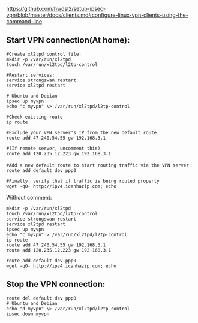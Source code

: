 https://github.com/hwdsl2/setup-ipsec-vpn/blob/master/docs/clients.md#configure-linux-vpn-clients-using-the-command-line

## Start VPN connection(At home):
```shell
#Create xl2tpd control file:
mkdir -p /var/run/xl2tpd
touch /var/run/xl2tpd/l2tp-control

#Restart services:
service strongswan restart
service xl2tpd restart

# Ubuntu and Debian
ipsec up myvpn
echo "c myvpn" \> /var/run/xl2tpd/l2tp-control

#Check existing route
ip route

#Exclude your VPN server's IP from the new default route
route add 47.240.54.55 gw 192.168.3.1

#(If remote server, uncomment this)
route add 120.235.12.223 gw 192.168.3.1

#Add a new default route to start routing traffic via the VPN server：
route add default dev ppp0

#Finally, verify that if traffic is being routed properly
wget -qO- http://ipv4.icanhazip.com; echo

```

Without comment:
```shell
mkdir -p /var/run/xl2tpd
touch /var/run/xl2tpd/l2tp-control
service strongswan restart
service xl2tpd restart
ipsec up myvpn
echo "c myvpn" > /var/run/xl2tpd/l2tp-control
ip route
route add 47.240.54.55 gw 192.168.3.1
route add 120.235.12.223 gw 192.168.3.1

route add default dev ppp0
wget -qO- http://ipv4.icanhazip.com; echo
```

## Stop the VPN connection:
```shell
route del default dev ppp0
# Ubuntu and Debian
echo "d myvpn" \> /var/run/xl2tpd/l2tp-control
ipsec down myvpn
```